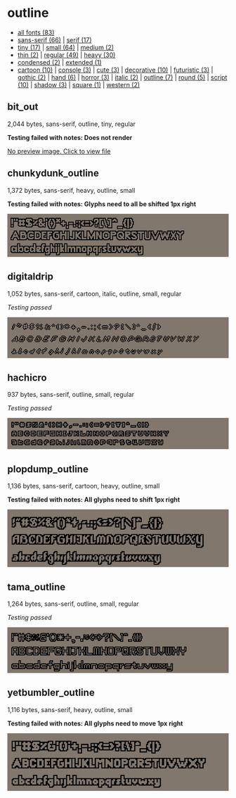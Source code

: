 # outline

- [all fonts (83)](readme.md)
- [sans-serif (66)](sans-serif.md) | [serif (17)](serif.md)
- [tiny (17)](tiny.md) | [small (64)](small.md) | [medium (2)](medium.md)
- [thin (2)](thin.md) | [regular (49)](regular.md) | [heavy (30)](heavy.md)
- [condensed (2)](condensed.md) | [extended (1)](extended.md)
- [cartoon (10)](cartoon.md) | [console (3)](console.md) | [cute (3)](cute.md) | [decorative (10)](decorative.md) | [futuristic (3)](futuristic.md) | [gothic (2)](gothic.md) | [hand (6)](hand.md) | [horror (3)](horror.md) | [italic (2)](italic.md) | [outline (7)](outline.md) | [round (5)](round.md) | [script (10)](script.md) | [shadow (3)](shadow.md) | [square (1)](square.md) | [western (2)](western.md)
## bit_out

2,044 bytes, sans-serif, outline, tiny, regular

__Testing failed with notes: Does not render__

[No preview image. Click to view file](/fonts/bit_out.h)


## chunkydunk_outline

1,372 bytes, sans-serif, heavy, outline, small

__Testing failed with notes: Glyphs need to all be shifted 1px right__

[![font preview](previews/chunkydunk_outline.png?raw=true "chunkydunk_outline")](/fonts/chunkydunk_outline.h)

## digitaldrip

1,052 bytes, sans-serif, cartoon, italic, outline, small, regular

_Testing passed_

[![font preview](previews/digitaldrip.png?raw=true "digitaldrip")](/fonts/digitaldrip.h)

## hachicro

937 bytes, sans-serif, outline, small, regular

_Testing passed_

[![font preview](previews/hachicro.png?raw=true "hachicro")](/fonts/hachicro.h)

## plopdump_outline

1,136 bytes, sans-serif, cartoon, heavy, outline, small

__Testing failed with notes: All glyphs need to shift 1px right__

[![font preview](previews/plopdump_outline.png?raw=true "plopdump_outline")](/fonts/plopdump_outline.h)

## tama_outline

1,264 bytes, sans-serif, outline, small, regular

_Testing passed_

[![font preview](previews/tama_outline.png?raw=true "tama_outline")](/fonts/tama_outline.h)

## yetbumbler_outline

1,116 bytes, sans-serif, heavy, outline, small

__Testing failed with notes: All glyphs need to move 1px right__

[![font preview](previews/yetbumbler_outline.png?raw=true "yetbumbler_outline")](/fonts/yetbumbler_outline.h)
